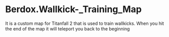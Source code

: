 # Berdox.Wallkick-_Training_Map
It is a custom map for Titanfall 2 that is used to train wallkicks. When you hit the end of the map it will teleport you back to the beginning
